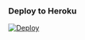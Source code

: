
### Deploy to Heroku

[![Deploy](https://www.herokucdn.com/deploy/button.svg)](https://heroku.com/deploy?template=https://github.com/termux-api-bot/rhuiuxhjjkb)
